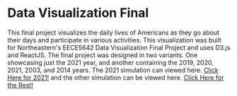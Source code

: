 # Data Visualization Final

This final project visualizes the daily lives of Americans as they go about their days and participate in various activities. This visualization was built for Northeastern's EECE5642 Data Visualization Final Project and uses D3.js and ReactJS. The final project was designed in two variants. One showcasing just the 2021 year, and another containing the 2019, 2020, 2021, 2003, and 2014 years. The 2021 simulation can viewed here. [Click Here for 2021!](https://data-visualization-simulation-2021.netlify.app/) and the other simulation can be viewed here. [Click Here for the Rest!](https://data-visualization-simulation.netlify.app/)
